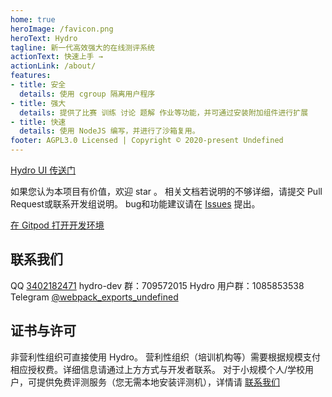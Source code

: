 ```yaml
---
home: true
heroImage: /favicon.png
heroText: Hydro
tagline: 新一代高效强大的在线测评系统
actionText: 快速上手 →
actionLink: /about/
features:
- title: 安全
  details: 使用 cgroup 隔离用户程序
- title: 强大
  details: 提供了比赛 训练 讨论 题解 作业等功能，并可通过安装附加组件进行扩展
- title: 快速
  details: 使用 NodeJS 编写，并进行了沙箱复用。
footer: AGPL3.0 Licensed | Copyright © 2020-present Undefined
---
```


[Hydro UI 传送门](https://github.com/hydro-dev/ui-default)

如果您认为本项目有价值，欢迎 star 。
相关文档若说明的不够详细，请提交 Pull Request或联系开发组说明。
bug和功能建议请在 [Issues](https://github.com/hydro-dev/Hydro/issues) 提出。

[在 Gitpod 打开开发环境](https://gitpod.io/#https://github.com/hydro-dev/Hydro)

## 联系我们

QQ [3402182471](https://wpa.qq.com/msgrd?v=3&uin=3402182471&site=qq&menu=yes)
hydro-dev 群：709572015
Hydro 用户群：1085853538
Telegram [@webpack_exports_undefined](https://t.me/webpack_exports_undefined)

## 证书与许可

非营利性组织可直接使用 Hydro。
营利性组织（培训机构等）需要根据规模支付相应授权费。详细信息请通过上方方式与开发者联系。
对于小规模个人/学校用户，可提供免费评测服务（您无需本地安装评测机），详情请 [联系我们](#联系我们)
